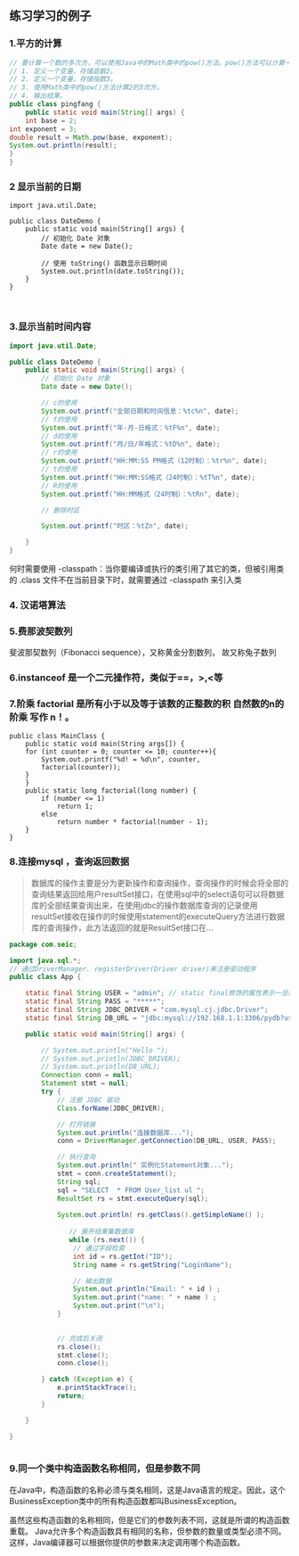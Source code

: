 ## 练习学习的例子

### 1.平方的计算
``` JAVA
// 要计算一个数的多次方，可以使用Java中的Math类中的pow()方法。pow()方法可以计算一个数的任意次方。例如，要计算2的3次方，可以按照以下步骤操作：
// 1. 定义一个变量，存储底数2。
// 2. 定义一个变量，存储指数3。
// 3. 使用Math类中的pow()方法计算2的3次方。
// 4. 输出结果。
public class pingfang {
    public static void main(String[] args) {
    int base = 2;
int exponent = 3;
double result = Math.pow(base, exponent);
System.out.println(result);
}
}
```
### 2 显示当前的日期

```
import java.util.Date;

public class DateDemo {
    public static void main(String[] args) {
        // 初始化 Date 对象
        Date date = new Date();

        // 使用 toString() 函数显示日期时间
        System.out.println(date.toString());
    }
}



```

### 3.显示当前时间内容
``` JAVA
import java.util.Date;

public class DateDemo {
    public static void main(String[] args) {
        // 初始化 Date 对象
        Date date = new Date();

        // c的使用
        System.out.printf("全部日期和时间信息：%tc%n", date);
        // f的使用
        System.out.printf("年-月-日格式：%tF%n", date);
        // d的使用
        System.out.printf("月/日/年格式：%tD%n", date);
        // r的使用
        System.out.printf("HH:MM:SS PM格式（12时制）：%tr%n", date);
        // t的使用
        System.out.printf("HH:MM:SS格式（24时制）：%tT%n", date);
        // R的使用
        System.out.printf("HH:MM格式（24时制）：%tRn", date);

        // 删除时区

        System.out.printf("时区：%tZn", date);

    }
}

```

何时需要使用 -classpath：当你要编译或执行的类引用了其它的类，但被引用类的 .class 文件不在当前目录下时，就需要通过 -classpath 来引入类
### 4. 汉诺塔算法


### 5.费那波契数列

斐波那契数列（Fibonacci sequence），又称黄金分割数列， 故又称兔子数列

### 6.instanceof 是一个二元操作符，类似于==，>,<等

### 7.阶乘   factorial 是所有小于以及等于该数的正整数的积  自然数的n的阶乘 写作  n！。
```
public class MainClass {
    public static void main(String args[]) {
    for (int counter = 0; counter <= 10; counter++){
        System.out.printf("%d! = %d\n", counter,
        factorial(counter));
    }
    }
    public static long factorial(long number) {
        if (number <= 1)
            return 1;
        else
            return number * factorial(number - 1);
    }
}

```
### 8.连接mysql ，查询返回数据
> 数据库的操作主要是分为更新操作和查询操作，查询操作的时候会将全部的查询结果返回给用户resultSet接口，在使用sql中的select语句可以将数据库的全部结果查询出来，在使用jdbc的操作数据库查询的记录使用resultSet接收在操作的时候使用statement的executeQuery方法进行数据库的查询操作，此方法返回的就是ResultSet接口在...

``` Java
package com.seic;

import java.sql.*;
// 通过DriverManager. registerDriver(Driver driver)来注册驱动程序
public class App {

    static final String USER = "admin"; // static final修饰的属性表示一旦给值，就不可修改
    static final String PASS = "*****";
    static final String JDBC_DRIVER = "com.mysql.cj.jdbc.Driver";
    static final String DB_URL = "jdbc:mysql://192.168.1.1:3306/pydb?useSSL=false&allowPublicKeyRetrieval=true&serverTimezone=UTC";

    public static void main(String[] args) {

        // System.out.println("Hello ");
        // System.out.println(JDBC_DRIVER);
        // System.out.println(DB_URL);
        Connection conn = null;
        Statement stmt = null;
        try {
            // 注册 JDBC 驱动
            Class.forName(JDBC_DRIVER);

            // 打开链接
            System.out.println("连接数据库...");
            conn = DriverManager.getConnection(DB_URL, USER, PASS);

            // 执行查询
            System.out.println(" 实例化Statement对象...");
            stmt = conn.createStatement();
            String sql;
            sql = "SELECT  * FROM User_list ul ";
            ResultSet rs = stmt.executeQuery(sql);
            
            System.out.println( rs.getClass().getSimpleName() );
             
               // 展开结果集数据库
               while (rs.next()) {
                // 通过字段检索
                int id = rs.getInt("ID");
                String name = rs.getString("LoginName");

                // 输出数据
                System.out.println("Email: " + id ) ;
                System.out.print("name: " + name ) ;
                System.out.print("\n");
            }
           

            // 完成后关闭
            rs.close();
            stmt.close();
            conn.close();

        } catch (Exception e) {
            e.printStackTrace();
            return;
        }

    }

}



```

### 9.同一个类中构造函数名称相同，但是参数不同

在Java中，构造函数的名称必须与类名相同，这是Java语言的规定。因此，这个BusinessException类中的所有构造函数都叫BusinessException。

虽然这些构造函数的名称相同，但是它们的参数列表不同，这就是所谓的构造函数重载。
Java允许多个构造函数具有相同的名称，但参数的数量或类型必须不同。这样，Java编译器可以根据你提供的参数来决定调用哪个构造函数。

